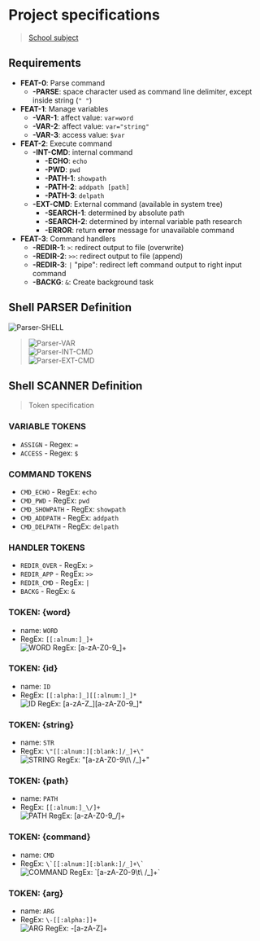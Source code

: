 # Project specifications

> [School subject](doc-files/pdf/requirements.pdf)

## Requirements

- **FEAT-0**: Parse command
  - **-PARSE**: space character used as command line delimiter, except inside string (`" "`)
- **FEAT-1**: Manage variables
  - **-VAR-1**: affect value: `var=word`
  - **-VAR-2**: affect value: `var="string"`
  - **-VAR-3**: access value: `$var`
- **FEAT-2**: Execute command
  - **-INT-CMD**: internal command
    - **-ECHO**: `echo`
    - **-PWD**: `pwd`
    - **-PATH-1**: `showpath`
    - **-PATH-2**: `addpath [path]`
    - **-PATH-3**: `delpath`
  - **-EXT-CMD**: External command (available in system tree)
    - **-SEARCH-1**: determined by absolute path
    - **-SEARCH-2**: determined by internal variable path research
    - **-ERROR**: return **error** message for unavailable command
- **FEAT-3**: Command handlers
  - **-REDIR-1**: `>`: redirect output to file (overwrite)
  - **-REDIR-2**: `>>`: redirect output to file (append)
  - **-REDIR-3**: `|` "pipe": redirect left command output to right input command
  - **-BACKG**: `&`: Create background task

## Shell **PARSER** Definition

![Parser-SHELL](doc-files/img/parser-SHELL.svg)

> ![Parser-VAR](doc-files/img/parser-VAR.svg)  
> ![Parser-INT-CMD](doc-files/img/parser-INT-CMD.svg)  
> ![Parser-EXT-CMD](doc-files/img/parser-EXT-CMD.svg)  

## Shell **SCANNER** Definition

> Token specification

### VARIABLE TOKENS

- `ASSIGN` - Regex: `=`
- `ACCESS` - Regex: `$`

### COMMAND TOKENS

- `CMD_ECHO` - RegEx: `echo`
- `CMD_PWD` - RegEx: `pwd`
- `CMD_SHOWPATH` - RegEx: `showpath`
- `CMD_ADDPATH` - RegEx: `addpath`
- `CMD_DELPATH` - RegEx: `delpath`

### HANDLER TOKENS

- `REDIR_OVER` - RegEx: `>`
- `REDIR_APP` - RegEx: `>>`
- `REDIR_CMD` - RegEx: `|`
- `BACKG` - RegEx: `&`

### TOKEN: **{word}**

- name: `WORD`
- RegEx: `[[:alnum:]_]+`  
![WORD RegEx: [a-zA-Z0-9_]+](doc-files/img/regex-WORD.svg)

### TOKEN: **{id}**

- name: `ID`
- RegEx: `[[:alpha:]_][[:alnum:]_]*`  
![ID RegEx: [a-zA-Z_][a-zA-Z0-9_]*](doc-files/img/regex-ID.svg)

### TOKEN: **{string}**

- name: `STR`
- RegEx: `\"[[:alnum:][:blank:]/_]+\"`  
![STRING RegEx: \"[a-zA-Z0-9\t\ \/_]+\"](doc-files/img/regex-STRING.svg)

### TOKEN: **{path}**

- name: `PATH`
- RegEx: `[[:alnum:]_\/]+`  
![PATH RegEx: [a-zA-Z0-9_\/]+](doc-files/img/regex-PATH.svg)

### TOKEN: **{command}**

- name: `CMD`
- RegEx: ``` \`[[:alnum:][:blank:]/_]+\` ```  
![COMMAND RegEx: \`[a-zA-Z0-9\t\ \/_]+\`](doc-files/img/regex-COMMAND.svg)

### TOKEN: **{arg}**

- name: `ARG`
- RegEx: `\-[[:alpha:]]+`  
![ARG RegEx: \-[a-zA-Z]+](doc-files/img/regex-ARG.svg)
